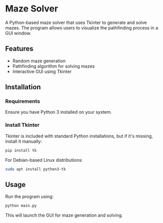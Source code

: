 # Maze Solver

A Python-based maze solver that uses Tkinter to generate and solve mazes. The program allows users to visualize the pathfinding process in a GUI window.

## Features
- Random maze generation
- Pathfinding algorithm for solving mazes
- Interactive GUI using Tkinter

## Installation
### Requirements
Ensure you have Python 3 installed on your system.

### Install Tkinter
Tkinter is included with standard Python installations, but if it's missing, install it manually:
```sh
pip install tk
```
For Debian-based Linux distributions:
```sh
sudo apt install python3-tk
```

## Usage
Run the program using:
```sh
python main.py
```
This will launch the GUI for maze generation and solving.
